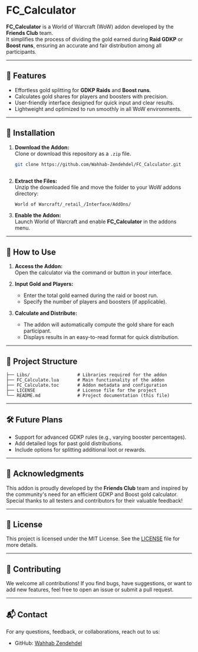 # FC_Calculator  

**FC_Calculator** is a World of Warcraft (WoW) addon developed by the **Friends Club** team.  
It simplifies the process of dividing the gold earned during **Raid GDKP** or **Boost runs**, ensuring an accurate and fair distribution among all participants.  

---

## 🌟 Features  
- Effortless gold splitting for **GDKP Raids** and **Boost runs**.  
- Calculates gold shares for players and boosters with precision.  
- User-friendly interface designed for quick input and clear results.  
- Lightweight and optimized to run smoothly in all WoW environments.  

---

## 🚀 Installation  

1. **Download the Addon:**  
   Clone or download this repository as a `.zip` file.  
   ```bash
   git clone https://github.com/Wahhab-Zendehdel/FC_Calculator.git
     

2. **Extract the Files:**  
   Unzip the downloaded file and move the folder to your WoW addons directory:  
   ```plaintext
   World of Warcraft/_retail_/Interface/AddOns/
   ```  

3. **Enable the Addon:**  
   Launch World of Warcraft and enable **FC_Calculator** in the addons menu.  

---

## 📖 How to Use  

1. **Access the Addon:**  
   Open the calculator via the command or button in your interface.  

2. **Input Gold and Players:**  
   - Enter the total gold earned during the raid or boost run.  
   - Specify the number of players and boosters (if applicable).  

3. **Calculate and Distribute:**  
   - The addon will automatically compute the gold share for each participant.  
   - Displays results in an easy-to-read format for quick distribution.  

---

## 📂 Project Structure  

```plaintext
├── Libs/                  # Libraries required for the addon  
├── FC_Calculate.lua       # Main functionality of the addon  
├── FC_Calculate.toc       # Addon metadata and configuration  
├── LICENSE                # License file for the project  
└── README.md              # Project documentation (this file)  
```

---

## 🛠️ Future Plans  
- Support for advanced GDKP rules (e.g., varying booster percentages).  
- Add detailed logs for past gold distributions.  
- Include options for splitting additional loot or rewards.  

---

## 🙌 Acknowledgments  

This addon is proudly developed by the **Friends Club** team and inspired by the community's need for an efficient GDKP and Boost gold calculator.  
Special thanks to all testers and contributors for their valuable feedback!  

---

## 📜 License  

This project is licensed under the MIT License. See the [LICENSE](LICENSE) file for more details.  

---

## 🤝 Contributing  

We welcome all contributions! If you find bugs, have suggestions, or want to add new features, feel free to open an issue or submit a pull request.  

---

## 📬 Contact  

For any questions, feedback, or collaborations, reach out to us:  
- GitHub: [Wahhab Zendehdel](https://github.com/Wahhab-Zendehdel) 
